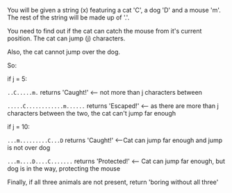 You will be given a string (x) featuring a cat 'C', a dog 'D' and a mouse 'm'. The rest of the string will be made up of '.'.

You need to find out if the cat can catch the mouse from it's current position. The cat can jump (j) characters.

Also, the cat cannot jump over the dog.

So:

if j = 5:

`..C.....m.` returns 'Caught!' \<-- not more than j characters between

`.....C............m......` returns 'Escaped!' \<-- as there are more than j characters between the two, the cat can't jump far enough

if j = 10:

`...m.........C...D` returns 'Caught!' \<--Cat can jump far enough and jump is not over dog

`...m....D....C.......` returns 'Protected!' \<-- Cat can jump far enough, but dog is in the way, protecting the mouse

Finally, if all three animals are not present, return 'boring without all three'